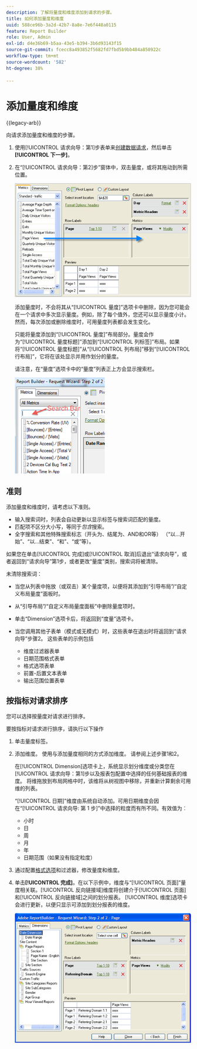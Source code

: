 ```yaml
---
description: 了解将量度和维度添加到请求的步骤。
title: 如何添加量度和维度
uuid: 588ce96b-3a2d-42b7-8a8e-7e6f448a0115
feature: Report Builder
role: User, Admin
exl-id: d4e36b69-b5aa-43e5-b394-3b6d93143f15
source-git-commit: fcecc8a493852f5682fd7fbd5b9bb484a850922c
workflow-type: tm+mt
source-wordcount: '582'
ht-degree: 38%

---
```


# 添加量度和维度

{{legacy-arb}}

向请求添加量度和维度的步骤。

1. 使用[!UICONTROL 请求向导：第1]步表单来[创建数据请求](/help/analyze/legacy-report-builder/data-requests/data-requests.md)，然后单击&#x200B;**[!UICONTROL 下一步]**。
1. 在“[!UICONTROL 请求向导：第2]步”窗体中，双击量度，或将其拖动到所需位置。

   ![显示“请求向导：第2步”的屏幕截图，其中包含从量度列表指向所需页面查看部分的箭头。](assets/adding_metrics.png)

   添加量度时，不会将其从“[!UICONTROL 量度]”选项卡中删除，因为您可能会在一个请求中多次显示量度。例如，除了每个值外，您还可以显示量度小计。然而，每次添加或删除维度时，可用量度列表都会发生变化。

   只能将量度添加到“[!UICONTROL 量度]”布局部分。量度会作为“[!UICONTROL 量度标题]”添加到“[!UICONTROL 列标签]”布局。如果将“[!UICONTROL 量度标题]”从“[!UICONTROL 列布局]”移到“[!UICONTROL 行布局]”，它将在该处显示并用作划分的量度。

   请注意，在“量度”选项卡中的“量度”列表正上方会显示搜索栏。

   ![显示量度搜索栏的屏幕截图。](assets/search_bar_metric.png)

## 准则

添加量度和维度时，请考虑以下准则。

* 输入搜索词时，列表会自动更新以显示标签与搜索词匹配的量度。
* 匹配项不区分大小写，等同于&#x200B;*包含*&#x200B;搜索。
* 全字搜索和其他特殊搜索标志（开头为、结尾为、AND和OR等） （“以...开始”、“以...结束”、“和”、“或”等）。

如果您在单击[!UICONTROL 完成]或[!UICONTROL 取消]后退出“请求向导”，或者返回到“请求向导”第1步，或者更改“量度”类别，搜索词将被清除。

未清除搜索词：

* 当您从列表中拖放（或双击）某个量度项，以便将其添加到“引导布局”/“自定义布局量度”面板时。
* 从“引导布局”/“自定义布局量度面板”中删除量度项时。
* 单击“Dimension”选项卡后，将返回到“度量”选项卡。
* 当您调用其他子表单（模式或无模式）时，这些表单在退出时将返回到“请求向导”步骤2。 这些表单的示例包括

   * 维度过滤器表单
   * 日期范围格式表单
   * 格式选项表单
   * 前置-后置文本表单
   * 输出范围位置表单

## 按指标对请求排序

您可以选择按量度对请求进行排序。

要按指标对请求进行排序，请执行以下操作

1. 单击量度标签。
1. 添加维度。 使用与添加量度相同的方式添加维度。 请参阅上述步骤1和2。

   在[!UICONTROL Dimension]选项卡上，系统显示划分维度或分类您在[!UICONTROL 请求向导：第1]步以及报表包配置中选择的任何基础报表的维度。 将维拖放到布局网格中时，该维将从树视图中移除，并重新计算剩余可用维的列表。

   “[!UICONTROL 日期]”维度由系统自动添加。可用日期维度会因在“[!UICONTROL 请求向导: 第 1 步]”中选择的粒度而有所不同。有效值为︰

   * 小时
   * 日
   * 周
   * 月
   * 年
   * 日期范围（如果没有指定粒度）

1. 通过配置[格式选项](/help/analyze/legacy-report-builder/layout/t-format-display-headers.md)和过滤器，修改量度和维度。
1. 单击&#x200B;**[!UICONTROL 完成]**。在以下示例中，维度与“[!UICONTROL 页面]”量度相关联。[!UICONTROL 反向链接域]维度将创建介于[!UICONTROL 页面]和[!UICONTROL 反向链接域]之间的划分报表。 [!UICONTROL 维度]选项卡会进行更新，以便只显示可添加到划分报表的维度。

   ![显示与量度相关的维度的屏幕截图。](assets/page_pageview_02.png)
